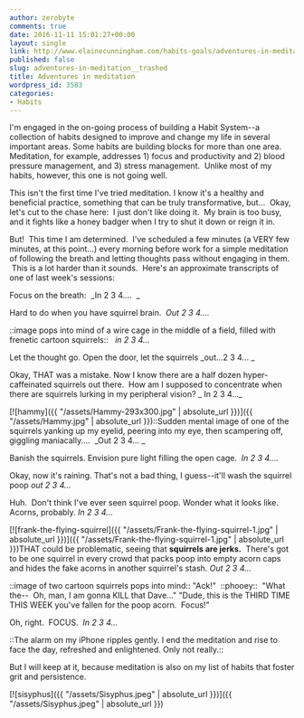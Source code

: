 ```yaml
---
author: zerobyte
comments: true
date: 2016-11-11 15:01:27+00:00
layout: single
link: http://www.elainecunningham.com/habits-goals/adventures-in-meditation__trashed/
published: false
slug: adventures-in-meditation__trashed
title: Adventures in meditation
wordpress_id: 3583
categories:
- Habits
---
```


I'm engaged in the on-going process of building a Habit System--a collection of habits designed to improve and change my life in several important areas. Some habits are building blocks for more than one area. Meditation, for example, addresses 1) focus and productivity and 2) blood pressure management, and 3) stress management.  Unlike most of my habits, however, this one is not going well.

This isn't the first time I've tried meditation. I know it's a healthy and beneficial practice, something that can be truly transformative, but...  Okay, let's cut to the chase here:  I just don't like doing it.  My brain is too busy, and it fights like a honey badger when I try to shut it down or reign it in.

But!  This time I am determined.  I've scheduled a few minutes (a VERY few minutes, at this point...) every morning before work for a simple meditation of following the breath and letting thoughts pass without engaging in them.  This is a lot harder than it sounds.  Here's an approximate transcripts of one of last week's sessions:

Focus on the breath:  _In 2 3 4....  _

Hard to do when you have squirrel brain.  _Out 2 3 4...._

::image pops into mind of a wire cage in the middle of a field, filled with frenetic cartoon squirrels::   _in 2 3 4..._

Let the thought go. Open the door, let the squirrels _out...2 3 4... _

Okay, THAT was a mistake. Now I know there are a half dozen hyper-caffeinated squirrels out there.  How am I supposed to concentrate when there are squirrels lurking in my peripheral vision? _ In 2 3 4..._

[![hammy]({{ "/assets/Hammy-293x300.jpg" | absolute_url }})]({{ "/assets/Hammy.jpg" | absolute_url }})::Sudden mental image of one of the squirrels yanking up my eyelid, peering into my eye, then scampering off, giggling maniacally....  _Out 2 3 4... _

Banish the squirrels. Envision pure light filling the open cage.  _In 2 3 4...._

Okay, now it's raining. That's not a bad thing, I guess--it'll wash the squirrel poop _out 2 3 4..._

Huh.  Don't think I've ever seen squirrel poop. Wonder what it looks like. Acorns, probably. _In 2 3 4..._

[![frank-the-flying-squirrel]({{ "/assets/Frank-the-flying-squirrel-1.jpg" | absolute_url }})]({{ "/assets/Frank-the-flying-squirrel-1.jpg" | absolute_url }})THAT could be problematic, seeing that **squirrels are jerks.**  There's got to be one squirrel in every crowd that packs poop into empty acorn caps and hides the fake acorns in another squirrel's stash. _Out 2 3 4..._

::image of two cartoon squirrels pops into mind::
"Ack!"  ::phooey::  "What the--  Oh, man, I am gonna KILL that Dave..."
"Dude, this is the THIRD TIME THIS WEEK you've fallen for the poop acorn.  Focus!"

Oh, right.  FOCUS.  _In 2 3 4..._

::The alarm on my iPhone ripples gently. I end the meditation and rise to face the day, refreshed and enlightened. Only not really.::

But I will keep at it, because meditation is also on my list of habits that foster grit and persistence.

[![sisyphus]({{ "/assets/Sisyphus.jpeg" | absolute_url }})]({{ "/assets/Sisyphus.jpeg" | absolute_url }})


